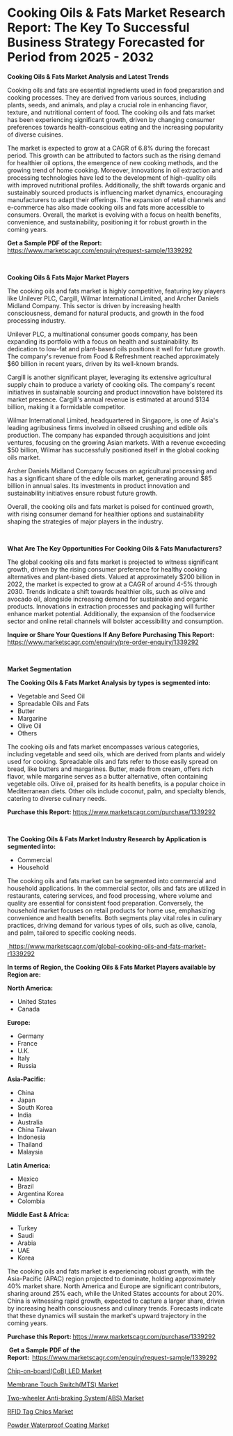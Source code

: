 <p><h1>Cooking Oils & Fats Market Research Report: The Key To Successful Business Strategy Forecasted for Period from 2025 - 2032</h1></p><p><strong>Cooking Oils & Fats Market Analysis and Latest Trends</strong></p>
<p><p>Cooking oils and fats are essential ingredients used in food preparation and cooking processes. They are derived from various sources, including plants, seeds, and animals, and play a crucial role in enhancing flavor, texture, and nutritional content of food. The cooking oils and fats market has been experiencing significant growth, driven by changing consumer preferences towards health-conscious eating and the increasing popularity of diverse cuisines. </p><p>The market is expected to grow at a CAGR of 6.8% during the forecast period. This growth can be attributed to factors such as the rising demand for healthier oil options, the emergence of new cooking methods, and the growing trend of home cooking. Moreover, innovations in oil extraction and processing technologies have led to the development of high-quality oils with improved nutritional profiles. Additionally, the shift towards organic and sustainably sourced products is influencing market dynamics, encouraging manufacturers to adapt their offerings. The expansion of retail channels and e-commerce has also made cooking oils and fats more accessible to consumers. Overall, the market is evolving with a focus on health benefits, convenience, and sustainability, positioning it for robust growth in the coming years.</p></p>
<p><strong>Get a Sample PDF of the Report:&nbsp;</strong> <a href="https://www.marketscagr.com/enquiry/request-sample/1339292?utm_campaign=1920&utm_medium=2&utm_source=Github&utm_content=ia&utm_term=08012025&utm_id=cooking-oils-fats">https://www.marketscagr.com/enquiry/request-sample/1339292</a></p>
<p>&nbsp;</p>
<p><strong>Cooking Oils & Fats Major Market Players</strong></p>
<p><p>The cooking oils and fats market is highly competitive, featuring key players like Unilever PLC, Cargill, Wilmar International Limited, and Archer Daniels Midland Company. This sector is driven by increasing health consciousness, demand for natural products, and growth in the food processing industry. </p><p>Unilever PLC, a multinational consumer goods company, has been expanding its portfolio with a focus on health and sustainability. Its dedication to low-fat and plant-based oils positions it well for future growth. The company's revenue from Food & Refreshment reached approximately $60 billion in recent years, driven by its well-known brands.</p><p>Cargill is another significant player, leveraging its extensive agricultural supply chain to produce a variety of cooking oils. The company's recent initiatives in sustainable sourcing and product innovation have bolstered its market presence. Cargill's annual revenue is estimated at around $134 billion, making it a formidable competitor.</p><p>Wilmar International Limited, headquartered in Singapore, is one of Asia's leading agribusiness firms involved in oilseed crushing and edible oils production. The company has expanded through acquisitions and joint ventures, focusing on the growing Asian markets. With a revenue exceeding $50 billion, Wilmar has successfully positioned itself in the global cooking oils market.</p><p>Archer Daniels Midland Company focuses on agricultural processing and has a significant share of the edible oils market, generating around $85 billion in annual sales. Its investments in product innovation and sustainability initiatives ensure robust future growth.</p><p>Overall, the cooking oils and fats market is poised for continued growth, with rising consumer demand for healthier options and sustainability shaping the strategies of major players in the industry.</p></p>
<p>&nbsp;</p>
<p><strong>What Are The Key Opportunities For Cooking Oils & Fats Manufacturers?</strong></p>
<p><p>The global cooking oils and fats market is projected to witness significant growth, driven by the rising consumer preference for healthy cooking alternatives and plant-based diets. Valued at approximately $200 billion in 2022, the market is expected to grow at a CAGR of around 4-5% through 2030. Trends indicate a shift towards healthier oils, such as olive and avocado oil, alongside increasing demand for sustainable and organic products. Innovations in extraction processes and packaging will further enhance market potential. Additionally, the expansion of the foodservice sector and online retail channels will bolster accessibility and consumption.</p></p>
<p><strong>Inquire or Share Your Questions If Any Before Purchasing This Report:</strong> <a href="https://www.marketscagr.com/enquiry/pre-order-enquiry/1339292?utm_campaign=1920&utm_medium=2&utm_source=Github&utm_content=ia&utm_term=08012025&utm_id=cooking-oils-fats">https://www.marketscagr.com/enquiry/pre-order-enquiry/1339292</a></p>
<p>&nbsp;</p>
<p><strong>Market Segmentation</strong></p>
<p><strong>The Cooking Oils & Fats Market Analysis by types is segmented into:</strong></p>
<p><ul><li>Vegetable and Seed Oil</li><li>Spreadable Oils and Fats</li><li>Butter</li><li>Margarine</li><li>Olive Oil</li><li>Others</li></ul></p>
<p><p>The cooking oils and fats market encompasses various categories, including vegetable and seed oils, which are derived from plants and widely used for cooking. Spreadable oils and fats refer to those easily spread on bread, like butters and margarines. Butter, made from cream, offers rich flavor, while margarine serves as a butter alternative, often containing vegetable oils. Olive oil, praised for its health benefits, is a popular choice in Mediterranean diets. Other oils include coconut, palm, and specialty blends, catering to diverse culinary needs.</p></p>
<p><strong>Purchase this Report:&nbsp;</strong><a href="https://www.marketscagr.com/purchase/1339292?utm_campaign=1920&utm_medium=2&utm_source=Github&utm_content=ia&utm_term=08012025&utm_id=cooking-oils-fats">https://www.marketscagr.com/purchase/1339292</a></p>
<p>&nbsp;</p>
<p><strong>The Cooking Oils & Fats Market Industry Research by Application is segmented into:</strong></p>
<p><ul><li>Commercial</li><li>Household</li></ul></p>
<p><p>The cooking oils and fats market can be segmented into commercial and household applications. In the commercial sector, oils and fats are utilized in restaurants, catering services, and food processing, where volume and quality are essential for consistent food preparation. Conversely, the household market focuses on retail products for home use, emphasizing convenience and health benefits. Both segments play vital roles in culinary practices, driving demand for various types of oils, such as olive, canola, and palm, tailored to specific cooking needs.</p></p>
<p><a href="https://www.marketscagr.com/global-cooking-oils-and-fats-market-r1339292?utm_campaign=1920&utm_medium=2&utm_source=Github&utm_content=ia&utm_term=08012025&utm_id=cooking-oils-fats">&nbsp;https://www.marketscagr.com/global-cooking-oils-and-fats-market-r1339292</a></p>
<p><strong>In terms of Region, the Cooking Oils & Fats Market Players available by Region are:</strong></p>
<p>
    <p> <strong> North America: </strong>
        <ul>
            <li>United States</li>
            <li>Canada</li>
        </ul>
        </p> 
    <p> <strong> Europe: </strong>
        <ul>
            <li>Germany</li>
            <li>France</li>
            <li>U.K.</li>
            <li>Italy</li>
            <li>Russia</li>
        </ul>
        </p> 
    <p> <strong> Asia-Pacific: </strong>
        <ul>
            <li>China</li>
            <li>Japan</li>
            <li>South Korea</li>
            <li>India</li>
            <li>Australia</li>
            <li>China Taiwan</li>
            <li>Indonesia</li>
            <li>Thailand</li>
            <li>Malaysia</li>
        </ul>
        </p> 
    <p> <strong> Latin America: </strong>
        <ul>
            <li>Mexico</li>
            <li>Brazil</li>
            <li>Argentina Korea</li>
            <li>Colombia</li>
        </ul>
        </p> 
    <p> <strong> Middle East & Africa: </strong>
        <ul>
            <li>Turkey</li>
            <li>Saudi</li>
            <li>Arabia</li>
            <li>UAE</li>
            <li>Korea</li>
        </ul>
    </p>
    </p>
<p><p>The cooking oils and fats market is experiencing robust growth, with the Asia-Pacific (APAC) region projected to dominate, holding approximately 40% market share. North America and Europe are significant contributors, sharing around 25% each, while the United States accounts for about 20%. China is witnessing rapid growth, expected to capture a larger share, driven by increasing health consciousness and culinary trends. Forecasts indicate that these dynamics will sustain the market's upward trajectory in the coming years.</p></p>
<p><strong>Purchase this Report: </strong><a href="https://www.marketscagr.com/purchase/1339292?utm_campaign=1920&utm_medium=2&utm_source=Github&utm_content=ia&utm_term=08012025&utm_id=cooking-oils-fats">https://www.marketscagr.com/purchase/1339292</a></p>
<p>&nbsp;<strong>Get a Sample PDF of the Report:&nbsp;&nbsp;</strong><a href="https://www.marketscagr.com/enquiry/request-sample/1339292?utm_campaign=1920&utm_medium=2&utm_source=Github&utm_content=ia&utm_term=08012025&utm_id=cooking-oils-fats">https://www.marketscagr.com/enquiry/request-sample/1339292</a></p>
<p><strong></strong></p>
<p><p><a href="https://www.linkedin.com/pulse/revolutionizing-success-in-depth-review-theglobal-chip-on-boardcob-led-vlzic?utm_campaign=1920&utm_medium=2&utm_source=Github&utm_content=ia&utm_term=08012025&utm_id=cooking-oils-fats">Chip-on-board(CoB) LED Market</a></p><p><a href="https://www.linkedin.com/pulse/comprehensive-overview-membrane-touch-switchmts-market-competitive-profiles-ifcle?utm_campaign=1920&utm_medium=2&utm_source=Github&utm_content=ia&utm_term=08012025&utm_id=cooking-oils-fats">Membrane Touch Switch(MTS) Market</a></p><p><a href="https://www.linkedin.com/pulse/insights-two-wheeler-anti-braking-systemabs-market-from-2025-2032-projecting-4yb5e?utm_campaign=1920&utm_medium=2&utm_source=Github&utm_content=ia&utm_term=08012025&utm_id=cooking-oils-fats">Two-wheeler Anti-braking System(ABS) Market</a></p><p><a href="https://www.linkedin.com/pulse/rfid-tag-chips-market-size-forecasted-cagr-78-from-2025-2032-future-trends-v4jue?utm_campaign=1920&utm_medium=2&utm_source=Github&utm_content=ia&utm_term=08012025&utm_id=cooking-oils-fats">RFID Tag Chips Market</a></p><p><a href="https://www.linkedin.com/pulse/global-powder-waterproof-coating-market-analysis-explosive-growth-trends-laric?utm_campaign=1920&utm_medium=2&utm_source=Github&utm_content=ia&utm_term=08012025&utm_id=cooking-oils-fats">Powder Waterproof Coating Market</a></p></p>